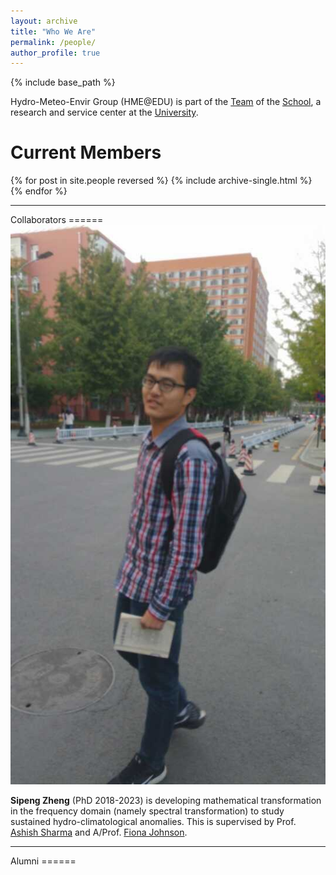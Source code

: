 ```yaml
---
layout: archive
title: "Who We Are"
permalink: /people/
author_profile: true
---
```


{% include base_path %}

Hydro-Meteo-Envir Group (HME@EDU) is part of the [Team]() of the [School](), a research and service center at the [University]().

Current Members
======

{% for post in site.people reversed %}
  {% include archive-single.html %}
{% endfor %}

<hr> 
Collaborators
======

<img src="/images/profile.jpg" alt="Avatar" class="avatar"/>

**Sipeng Zheng** (PhD 2018-2023) is developing mathematical transformation in the frequency domain (namely spectral transformation) to study sustained hydro-climatological anomalies. This is supervised by Prof. [Ashish Sharma](https://scholar.google.com.au/citations?user=C_9ndbcAAAAJ&hl=en) and A/Prof. [Fiona Johnson](https://scholar.google.com.au/citations?user=PYu5v4YAAAAJ&hl=en).
<br/>



<hr> 
Alumni
======

